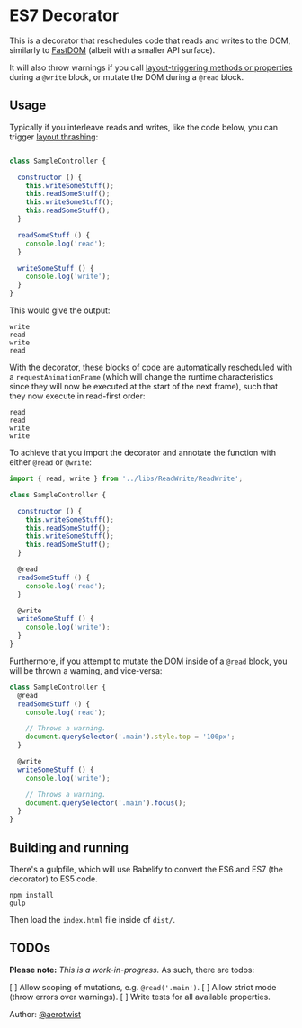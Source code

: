 # ES7 Decorator

This is a decorator that reschedules code that reads and writes to the DOM, similarly to [FastDOM](https://github.com/wilsonpage/fastdom) (albeit with a smaller API surface).

It will also throw warnings if you call [layout-triggering methods or properties](http://gent.ilcore.com/2011/03/how-not-to-trigger-layout-in-webkit.html) during a `@write` block, or mutate the DOM during a `@read` block.

## Usage

Typically if you interleave reads and writes, like the code below, you can trigger [layout thrashing](http://wilsonpage.co.uk/preventing-layout-thrashing/):

```javascript

class SampleController {

  constructor () {
    this.writeSomeStuff();
    this.readSomeStuff();
    this.writeSomeStuff();
    this.readSomeStuff();
  }

  readSomeStuff () {
    console.log('read');
  }

  writeSomeStuff () {
    console.log('write');
  }
}

```

This would give the output:

```
write
read
write
read
```

With the decorator, these blocks of code are automatically rescheduled with a `requestAnimationFrame` (which will change the runtime characteristics since they will now be executed at the start of the next frame), such that they now execute in read-first order:

```
read
read
write
write
```

To achieve that you import the decorator and annotate the function with either `@read` or `@write`:

```javascript
import { read, write } from '../libs/ReadWrite/ReadWrite';

class SampleController {

  constructor () {
    this.writeSomeStuff();
    this.readSomeStuff();
    this.writeSomeStuff();
    this.readSomeStuff();
  }

  @read
  readSomeStuff () {
    console.log('read');
  }

  @write
  writeSomeStuff () {
    console.log('write');
  }
}
```

Furthermore, if you attempt to mutate the DOM inside of a `@read` block, you will be thrown a warning, and vice-versa:

```javascript
class SampleController {
  @read
  readSomeStuff () {
    console.log('read');

    // Throws a warning.
    document.querySelector('.main').style.top = '100px';
  }

  @write
  writeSomeStuff () {
    console.log('write');

    // Throws a warning.
    document.querySelector('.main').focus();
  }
}
```

## Building and running

There's a gulpfile, which will use Babelify to convert the ES6 and ES7 (the decorator) to ES5 code.

```
npm install
gulp
```

Then load the `index.html` file inside of `dist/`.

## TODOs

**Please note:** _This is a work-in-progress._ As such, there are todos:

[ ] Allow scoping of mutations, e.g. `@read('.main')`.
[ ] Allow strict mode (throw errors over warnings).
[ ] Write tests for all available properties.

Author: [@aerotwist](https://twitter.com/aerotwist)

